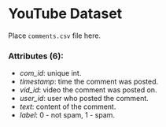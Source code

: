 YouTube Dataset
===

Place `comments.csv` file here.

### Attributes (6): ###

* *com_id*: unique int.
* *timestamp*: time the comment was posted.
* *vid_id*: video the comment was posted on.
* *user_id*: user who posted the comment.
* *text*: content of the comment.
* *label*: 0 - not spam, 1 - spam.